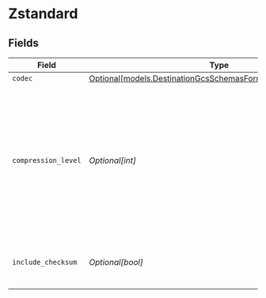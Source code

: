 # Zstandard


## Fields

| Field                                                                                                                                                | Type                                                                                                                                                 | Required                                                                                                                                             | Description                                                                                                                                          |
| ---------------------------------------------------------------------------------------------------------------------------------------------------- | ---------------------------------------------------------------------------------------------------------------------------------------------------- | ---------------------------------------------------------------------------------------------------------------------------------------------------- | ---------------------------------------------------------------------------------------------------------------------------------------------------- |
| `codec`                                                                                                                                              | [Optional[models.DestinationGcsSchemasFormatOutputFormatCodec]](../models/destinationgcsschemasformatoutputformatcodec.md)                           | :heavy_minus_sign:                                                                                                                                   | N/A                                                                                                                                                  |
| `compression_level`                                                                                                                                  | *Optional[int]*                                                                                                                                      | :heavy_minus_sign:                                                                                                                                   | Negative levels are 'fast' modes akin to lz4 or snappy, levels above 9 are generally for archival purposes, and levels above 18 use a lot of memory. |
| `include_checksum`                                                                                                                                   | *Optional[bool]*                                                                                                                                     | :heavy_minus_sign:                                                                                                                                   | If true, include a checksum with each data block.                                                                                                    |